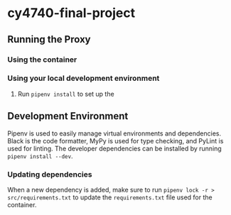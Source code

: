 # cy4740-final-project

## Running the Proxy

### Using the container

### Using your local development environment

1. Run `pipenv install` to set up the 

## Development Environment

Pipenv is used to easily manage virtual environments and dependencies. Black is the code formatter,
MyPy is used for type checking, and PyLint is used for linting. The developer dependencies can
be installed by running `pipenv install --dev`.

### Updating dependencies

When a new dependency is added, make sure to run `pipenv lock -r > src/requirements.txt` to update
the `requirements.txt` file used for the container.
